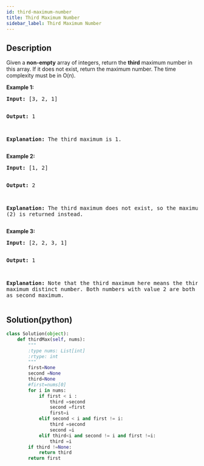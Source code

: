 ```yaml
---
id: third-maximum-number
title: Third Maximum Number
sidebar_label: Third Maximum Number
---
```

## Description
<div class="description">
<p>Given a <b>non-empty</b> array of integers, return the <b>third</b> maximum number in this array. If it does not exist, return the maximum number. The time complexity must be in O(n).</p>

<p><b>Example 1:</b><br />
<pre>
<b>Input:</b> [3, 2, 1]

<b>Output:</b> 1

<b>Explanation:</b> The third maximum is 1.
</pre>
</p>

<p><b>Example 2:</b><br />
<pre>
<b>Input:</b> [1, 2]

<b>Output:</b> 2

<b>Explanation:</b> The third maximum does not exist, so the maximum (2) is returned instead.
</pre>
</p>

<p><b>Example 3:</b><br />
<pre>
<b>Input:</b> [2, 2, 3, 1]

<b>Output:</b> 1

<b>Explanation:</b> Note that the third maximum here means the third maximum distinct number.
Both numbers with value 2 are both considered as second maximum.
</pre>
</p>
</div>

## Solution(python)
```python
class Solution(object):
    def thirdMax(self, nums):
        """
        :type nums: List[int]
        :rtype: int
        """
        first=None
        second =None
        third=None
        #first=nums[0]
        for i in nums:
            if first < i :
                third =second
                second =first
                first=i
            elif second < i and first != i:
                third =second
                second =i 
            elif third<i and second != i and first !=i:
                third =i
        if third !=None:
            return third
        return first
```